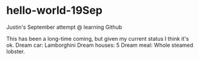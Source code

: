 # hello-world-19Sep
Justin's September attempt @ learning Github

This has been a long-time coming, but given my current status I think it's ok.
Dream car: Lamborghini
Dream houses: 5 
Dream meal: Whole steamed lobster.

